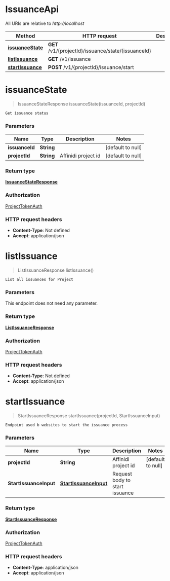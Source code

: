 # IssuanceApi

All URIs are relative to _http://localhost_

| Method                                            | HTTP request                                        | Description |
| ------------------------------------------------- | --------------------------------------------------- | ----------- |
| [**issuanceState**](IssuanceApi.md#issuanceState) | **GET** /v1/{projectId}/issuance/state/{issuanceId} |             |
| [**listIssuance**](IssuanceApi.md#listIssuance)   | **GET** /v1/issuance                                |             |
| [**startIssuance**](IssuanceApi.md#startIssuance) | **POST** /v1/{projectId}/issuance/start             |             |

<a name="issuanceState"></a>

# **issuanceState**

> IssuanceStateResponse issuanceState(issuanceId, projectId)

    Get issuance status

### Parameters

| Name           | Type       | Description         | Notes             |
| -------------- | ---------- | ------------------- | ----------------- |
| **issuanceId** | **String** |                     | [default to null] |
| **projectId**  | **String** | Affinidi project id | [default to null] |

### Return type

[**IssuanceStateResponse**](../Models/IssuanceStateResponse.md)

### Authorization

[ProjectTokenAuth](../README.md#ProjectTokenAuth)

### HTTP request headers

- **Content-Type**: Not defined
- **Accept**: application/json

<a name="listIssuance"></a>

# **listIssuance**

> ListIssuanceResponse listIssuance()

    List all issuances for Project

### Parameters

This endpoint does not need any parameter.

### Return type

[**ListIssuanceResponse**](../Models/ListIssuanceResponse.md)

### Authorization

[ProjectTokenAuth](../README.md#ProjectTokenAuth)

### HTTP request headers

- **Content-Type**: Not defined
- **Accept**: application/json

<a name="startIssuance"></a>

# **startIssuance**

> StartIssuanceResponse startIssuance(projectId, StartIssuanceInput)

    Endpoint used b websites to start the issuance process

### Parameters

| Name                   | Type                                                      | Description                    | Notes             |
| ---------------------- | --------------------------------------------------------- | ------------------------------ | ----------------- |
| **projectId**          | **String**                                                | Affinidi project id            | [default to null] |
| **StartIssuanceInput** | [**StartIssuanceInput**](../Models/StartIssuanceInput.md) | Request body to start issuance |                   |

### Return type

[**StartIssuanceResponse**](../Models/StartIssuanceResponse.md)

### Authorization

[ProjectTokenAuth](../README.md#ProjectTokenAuth)

### HTTP request headers

- **Content-Type**: application/json
- **Accept**: application/json
